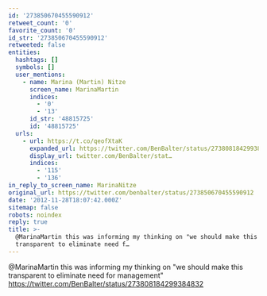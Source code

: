 ```yaml
---
id: '273850670455590912'
retweet_count: '0'
favorite_count: '0'
id_str: '273850670455590912'
retweeted: false
entities:
  hashtags: []
  symbols: []
  user_mentions:
    - name: Marina (Martin) Nitze
      screen_name: MarinaMartin
      indices:
        - '0'
        - '13'
      id_str: '48815725'
      id: '48815725'
  urls:
    - url: https://t.co/qeofXtaK
      expanded_url: https://twitter.com/BenBalter/status/273808184299384832
      display_url: twitter.com/BenBalter/stat…
      indices:
        - '115'
        - '136'
in_reply_to_screen_name: MarinaNitze
original_url: https://twitter.com/benbalter/status/273850670455590912
date: '2012-11-28T18:07:42.000Z'
sitemap: false
robots: noindex
reply: true
title: >-
  @MarinaMartin this was informing my thinking on "we should make this
  transparent to eliminate need f…
---
```


@MarinaMartin this was informing my thinking on "we should make this transparent to eliminate need for management" https://twitter.com/BenBalter/status/273808184299384832